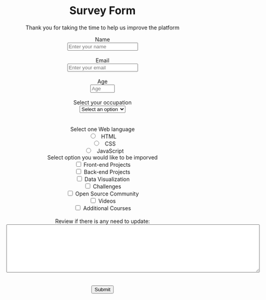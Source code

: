 <!DOCTYPE html>
<html>
<head></head>
<body>
 <center>
  <h1 id="title">Survey Form</h1>
  <p id="description">Thank you for taking the time to help us improve the platform</p>
 </center>
 <center>
   <form id="survey-form">
    <label for="name" id="name-label">Name</label><br>
    <input type="text" id="name" name="name" placeholder="Enter your name" required><br><br>
    <label for="email" id="email-label">Email</label><br>
    <input type="email" id="email" name="email" placeholder="Enter your email" required><br><br>
    <label for="number" id="number-label">Age</label><br>
    <input type="number" id="number" name="number" min="0"max="100" placeholder="Age" required><br><br>
    <label>Select your occupation </label><br>
    <select id="dropdown" name="Field">
      <option disabled selected value>Select an option</option>
      <option value="Student">Student</option>
      <option value="Full time job">Full time job</option>
      <option value="Full time learner">Full time learner</option>
      <option value="Prefer not to say">Prefer not to say</option>
      <option value="Other">Other</option>
    </select><br><br><br>
    <label>Select one Web language</label><br>
      <input type="radio" id="html" name="fav_language" value="HTML">
      <label for="html">HTML</label><br>
      <input type="radio" id="css" name="fav_language" value="CSS">
      <label for="css">CSS</label><br>
      <input type="radio" id="javascript" name="fav_language" value="JavaScript">
      <label for="javascript">JavaScript</label><br>
    <label>Select option you would like to be imporved</label><br>
      <input type="checkbox" id="option1" name="option1" value="Front-end Projects">
      <label for="option1">Front-end Projects</label><br>
      <input type="checkbox" id="option2" name="option2" value="Back-end Projects">
      <label for="option2">Back-end Projects</label><br>
      <input type="checkbox" id="option3" name="option3" value="Data Visualization">
      <label for="option3">Data Visualization</label><br>
      <input type="checkbox" id="option4" name="option4" value="Challenges">
      <label for="option4">Challenges</label><br>
      <input type="checkbox" id="option5" name="option5" value="Open Source Community">
      <label for="option5">Open Source Community</label><br>
      <input type="checkbox" id="option6" name="option6" value="Videos">
      <label for="option6">Videos</label><br>
      <input type="checkbox" id="option7" name="option7" value="Additional Courses">
      <label for="option7">Additional Courses</label><br><br>
      <label for="review">Review if there is any need to update:</label><br>
      <textarea id="review" name="review" rows="8" cols="80">
      </textarea>
    <br><br><br>
    <input type="submit" value="Submit" id="submit">
   </form>
 </center>
</body>
<script src="https://cdn.freecodecamp.org/testable-projects-fcc/v1/bundle.js"></script>
</html>

